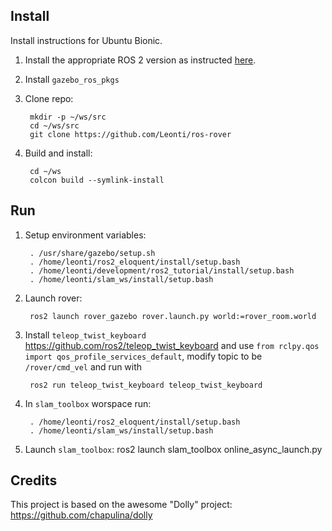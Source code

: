 ## Install

Install instructions for Ubuntu Bionic.

1. Install the appropriate ROS 2 version as instructed [here](https://index.ros.org/doc/ros2/Installation/Linux-Install-Debians/).

1. Install `gazebo_ros_pkgs`

1. Clone repo:

        mkdir -p ~/ws/src
        cd ~/ws/src
        git clone https://github.com/Leonti/ros-rover

1. Build and install:

        cd ~/ws
        colcon build --symlink-install

## Run

1. Setup environment variables:

        . /usr/share/gazebo/setup.sh
        . /home/leonti/ros2_eloquent/install/setup.bash
        . /home/leonti/development/ros2_tutorial/install/setup.bash
        . /home/leonti/slam_ws/install/setup.bash

2. Launch rover:

        ros2 launch rover_gazebo rover.launch.py world:=rover_room.world

3. Install `teleop_twist_keyboard` https://github.com/ros2/teleop_twist_keyboard and 
use `from rclpy.qos import qos_profile_services_default`, modify topic to be `/rover/cmd_vel` and run with 

        ros2 run teleop_twist_keyboard teleop_twist_keyboard

3. In `slam_toolbox` worspace run:
 
        . /home/leonti/ros2_eloquent/install/setup.bash
        . /home/leonti/slam_ws/install/setup.bash
        
4. Launch `slam_toolbox`:
        ros2 launch slam_toolbox online_async_launch.py


## Credits
This project is based on the awesome "Dolly" project: https://github.com/chapulina/dolly
     